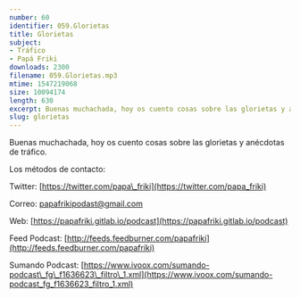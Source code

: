```yaml
---
number: 60
identifier: 059.Glorietas
title: Glorietas
subject:
- Tráfico
- Papá Friki
downloads: 2300
filename: 059.Glorietas.mp3
mtime: 1547219068
size: 10094174
length: 630
excerpt: Buenas muchachada, hoy os cuento cosas sobre las glorietas y anécdotas de tráfico.
slug: glorietas
---
```

Buenas muchachada, hoy os cuento cosas sobre las glorietas y anécdotas de tráfico.

Los métodos de contacto:

Twitter: [https://twitter.com/papa\_friki](https://twitter.com/papa_friki)

Correo: [papafrikipodast@gmail.com](https://archive.org/details/papafrikipodast@gmail.com)

Web: [https://papafriki.gitlab.io/podcast](https://papafriki.gitlab.io/podcast)

Feed Podcast: [http://feeds.feedburner.com/papafriki](http://feeds.feedburner.com/papafriki)

Sumando Podcast: [https://www.ivoox.com/sumando-podcast\_fg\_f1636623\_filtro\_1.xml](https://www.ivoox.com/sumando-podcast_fg_f1636623_filtro_1.xml)